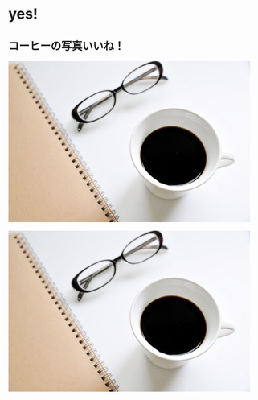 # yes!

## コーヒーの写真いいね！

![coffee image by abs ref](https://github.com/sudodo/sudodo-ebook-test/raw/master/a0002_004890.jpg)

![coffee image by rel ref](a0002_004890.jpg)